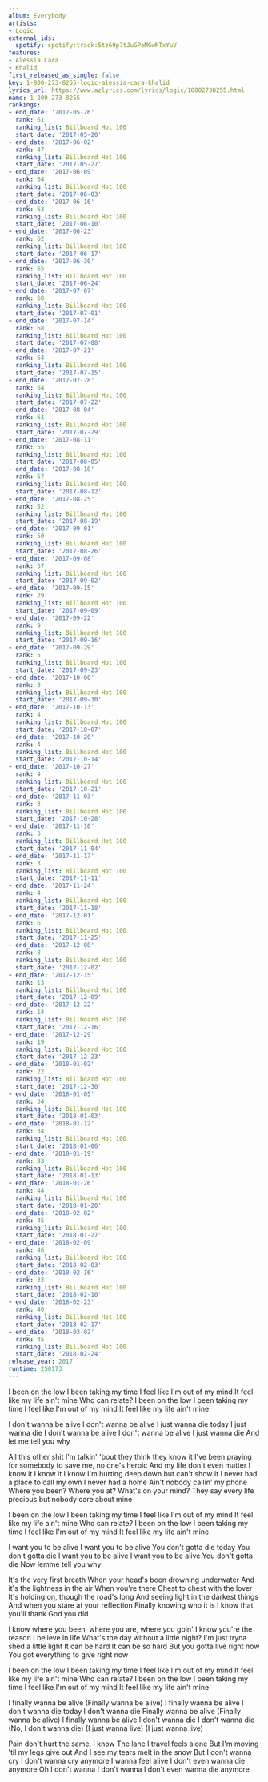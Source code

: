 ```yaml
---
album: Everybody
artists:
- Logic
external_ids:
  spotify: spotify:track:5tz69p7tJuGPeMGwNTxYuV
features:
- Alessia Cara
- Khalid
first_released_as_single: false
key: 1-800-273-8255-logic-alessia-cara-khalid
lyrics_url: https://www.azlyrics.com/lyrics/logic/18002738255.html
name: 1-800-273-8255
rankings:
- end_date: '2017-05-26'
  rank: 61
  ranking_list: Billboard Hot 100
  start_date: '2017-05-20'
- end_date: '2017-06-02'
  rank: 47
  ranking_list: Billboard Hot 100
  start_date: '2017-05-27'
- end_date: '2017-06-09'
  rank: 64
  ranking_list: Billboard Hot 100
  start_date: '2017-06-03'
- end_date: '2017-06-16'
  rank: 63
  ranking_list: Billboard Hot 100
  start_date: '2017-06-10'
- end_date: '2017-06-23'
  rank: 62
  ranking_list: Billboard Hot 100
  start_date: '2017-06-17'
- end_date: '2017-06-30'
  rank: 65
  ranking_list: Billboard Hot 100
  start_date: '2017-06-24'
- end_date: '2017-07-07'
  rank: 68
  ranking_list: Billboard Hot 100
  start_date: '2017-07-01'
- end_date: '2017-07-14'
  rank: 68
  ranking_list: Billboard Hot 100
  start_date: '2017-07-08'
- end_date: '2017-07-21'
  rank: 64
  ranking_list: Billboard Hot 100
  start_date: '2017-07-15'
- end_date: '2017-07-28'
  rank: 64
  ranking_list: Billboard Hot 100
  start_date: '2017-07-22'
- end_date: '2017-08-04'
  rank: 61
  ranking_list: Billboard Hot 100
  start_date: '2017-07-29'
- end_date: '2017-08-11'
  rank: 55
  ranking_list: Billboard Hot 100
  start_date: '2017-08-05'
- end_date: '2017-08-18'
  rank: 57
  ranking_list: Billboard Hot 100
  start_date: '2017-08-12'
- end_date: '2017-08-25'
  rank: 52
  ranking_list: Billboard Hot 100
  start_date: '2017-08-19'
- end_date: '2017-09-01'
  rank: 50
  ranking_list: Billboard Hot 100
  start_date: '2017-08-26'
- end_date: '2017-09-08'
  rank: 37
  ranking_list: Billboard Hot 100
  start_date: '2017-09-02'
- end_date: '2017-09-15'
  rank: 29
  ranking_list: Billboard Hot 100
  start_date: '2017-09-09'
- end_date: '2017-09-22'
  rank: 9
  ranking_list: Billboard Hot 100
  start_date: '2017-09-16'
- end_date: '2017-09-29'
  rank: 5
  ranking_list: Billboard Hot 100
  start_date: '2017-09-23'
- end_date: '2017-10-06'
  rank: 3
  ranking_list: Billboard Hot 100
  start_date: '2017-09-30'
- end_date: '2017-10-13'
  rank: 4
  ranking_list: Billboard Hot 100
  start_date: '2017-10-07'
- end_date: '2017-10-20'
  rank: 4
  ranking_list: Billboard Hot 100
  start_date: '2017-10-14'
- end_date: '2017-10-27'
  rank: 4
  ranking_list: Billboard Hot 100
  start_date: '2017-10-21'
- end_date: '2017-11-03'
  rank: 3
  ranking_list: Billboard Hot 100
  start_date: '2017-10-28'
- end_date: '2017-11-10'
  rank: 3
  ranking_list: Billboard Hot 100
  start_date: '2017-11-04'
- end_date: '2017-11-17'
  rank: 3
  ranking_list: Billboard Hot 100
  start_date: '2017-11-11'
- end_date: '2017-11-24'
  rank: 4
  ranking_list: Billboard Hot 100
  start_date: '2017-11-18'
- end_date: '2017-12-01'
  rank: 6
  ranking_list: Billboard Hot 100
  start_date: '2017-11-25'
- end_date: '2017-12-08'
  rank: 8
  ranking_list: Billboard Hot 100
  start_date: '2017-12-02'
- end_date: '2017-12-15'
  rank: 13
  ranking_list: Billboard Hot 100
  start_date: '2017-12-09'
- end_date: '2017-12-22'
  rank: 14
  ranking_list: Billboard Hot 100
  start_date: '2017-12-16'
- end_date: '2017-12-29'
  rank: 19
  ranking_list: Billboard Hot 100
  start_date: '2017-12-23'
- end_date: '2018-01-02'
  rank: 22
  ranking_list: Billboard Hot 100
  start_date: '2017-12-30'
- end_date: '2018-01-05'
  rank: 34
  ranking_list: Billboard Hot 100
  start_date: '2018-01-03'
- end_date: '2018-01-12'
  rank: 34
  ranking_list: Billboard Hot 100
  start_date: '2018-01-06'
- end_date: '2018-01-19'
  rank: 33
  ranking_list: Billboard Hot 100
  start_date: '2018-01-13'
- end_date: '2018-01-26'
  rank: 44
  ranking_list: Billboard Hot 100
  start_date: '2018-01-20'
- end_date: '2018-02-02'
  rank: 45
  ranking_list: Billboard Hot 100
  start_date: '2018-01-27'
- end_date: '2018-02-09'
  rank: 46
  ranking_list: Billboard Hot 100
  start_date: '2018-02-03'
- end_date: '2018-02-16'
  rank: 33
  ranking_list: Billboard Hot 100
  start_date: '2018-02-10'
- end_date: '2018-02-23'
  rank: 40
  ranking_list: Billboard Hot 100
  start_date: '2018-02-17'
- end_date: '2018-03-02'
  rank: 45
  ranking_list: Billboard Hot 100
  start_date: '2018-02-24'
release_year: 2017
runtime: 250173
---
```

I been on the low
I been taking my time
I feel like I'm out of my mind
It feel like my life ain't mine
Who can relate?
I been on the low
I been taking my time
I feel like I'm out of my mind
It feel like my life ain't mine

I don't wanna be alive
I don't wanna be alive
I just wanna die today
I just wanna die
I don't wanna be alive
I don't wanna be alive
I just wanna die
And let me tell you why

All this other shit I'm talkin' 'bout they think they know it
I've been praying for somebody to save me, no one's heroic
And my life don't even matter
I know it I know it I know I'm hurting deep down but can't show it
I never had a place to call my own
I never had a home
Ain't nobody callin' my phone
Where you been? Where you at? What's on your mind?
They say every life precious but nobody care about mine

I been on the low
I been taking my time
I feel like I'm out of my mind
It feel like my life ain't mine
Who can relate?
I been on the low
I been taking my time
I feel like I'm out of my mind
It feel like my life ain't mine


I want you to be alive
I want you to be alive
You don't gotta die today
You don't gotta die
I want you to be alive
I want you to be alive
You don't gotta die
Now lemme tell you why


It's the very first breath
When your head's been drowning underwater
And it's the lightness in the air
When you're there
Chest to chest with the lover
It's holding on, though the road's long
And seeing light in the darkest things
And when you stare at your reflection
Finally knowing who it is
I know that you'll thank God you did


I know where you been, where you are, where you goin'
I know you're the reason I believe in life
What's the day without a little night?
I'm just tryna shed a little light
It can be hard
It can be so hard
But you gotta live right now
You got everything to give right now


I been on the low
I been taking my time
I feel like I'm out of my mind
It feel like my life ain't mine
Who can relate?
I been on the low
I been taking my time
I feel like I'm out of my mind
It feel like my life ain't mine


I finally wanna be alive (Finally wanna be alive)
I finally wanna be alive
I don't wanna die today
I don't wanna die
Finally wanna be alive (Finally wanna be alive)
I finally wanna be alive
I don't wanna die
I don't wanna die
(No, I don't wanna die)
(I just wanna live)
(I just wanna live)


Pain don't hurt the same, I know
The lane I travel feels alone
But I'm moving 'til my legs give out
And I see my tears melt in the snow
But I don't wanna cry
I don't wanna cry anymore
I wanna feel alive
I don't even wanna die anymore
Oh I don't wanna
I don't wanna
I don't even wanna die anymore
